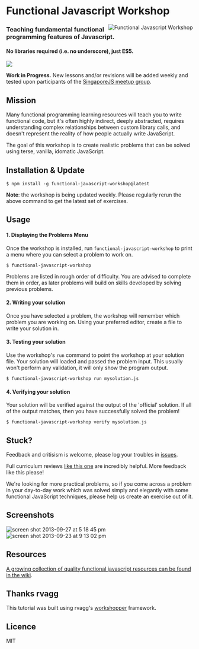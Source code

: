# Functional Javascript Workshop
<img alt="Functional Javascript Workshop" src="https://f.cloud.github.com/assets/43438/1368315/63919ad8-3997-11e3-909e-8193f5a94b59.png" align="right">



### Teaching fundamental functional programming features of Javascript.

#### No libraries required (i.e. no underscore), just ES5.

<a href="https://nodei.co/npm/functional-javascript-workshop/" ><img src="https://nodei.co/npm/functional-javascript-workshop.png?downloads=true&stars=true"></a>

**Work in Progress.** New lessons and/or revisions will be added weekly and tested upon participants of the [SingaporeJS meetup group](http://www.meetup.com/Singapore-JS/).

## Mission

Many functional programming learning resources will teach you to write functional code, but it's often highly indirect,
deeply abstracted, requires understanding complex relationships between custom library calls, and doesn't represent
the reality of how people actually write JavaScript.

The goal of this workshop is to create realistic problems that can be solved using terse, vanilla, idomatic JavaScript.


## Installation & Update

```
$ npm install -g functional-javascript-workshop@latest
```

**Note**: the workshop is being updated weekly. 
Please regularly rerun the above command to get the latest set of exercises.

## Usage

#### 1. Displaying the Problems Menu

Once the workshop is installed, run `functional-javascript-workshop` to print a menu
where you can select a problem to work on.

```
$ functional-javascript-workshop
```

Problems are listed in rough order of difficulty. You are advised to complete them in order, as later problems
will build on skills developed by solving previous problems.

#### 2. Writing your solution

Once you have selected a problem, the workshop will remember which problem you are working on. 
Using your preferred editor, create a file to write your solution in.

#### 3. Testing your solution

Use the workshop's `run` command to point the workshop at your solution file. Your solution will loaded 
and passed the problem input. This usually won't perform any validation, it will only show the program output.

```
$ functional-javascript-workshop run mysolution.js
```
 
#### 4. Verifying your solution

Your solution will be verified against the output of the 'official' solution. 
If all of the output matches, then you have successfully solved the problem!

```
$ functional-javascript-workshop verify mysolution.js
```

## Stuck?

Feedback and critisism is welcome, please log your troubles in [issues](https://github.com/timoxley/functional-javascript-workshop/issues). 

Full curriculum reviews [like this one](https://github.com/timoxley/functional-javascript-workshop/issues/7) are incredibly helpful. More feedback like this please!

We're looking for more practical problems, so if you come across a problem in your day-to-day work which was solved simply and elegantly with some functional JavaScript techniques, please help us create an exercise out of it.


## Screenshots

![screen shot 2013-09-27 at 5 18 45 pm](https://f.cloud.github.com/assets/43438/1225514/08c87a70-276a-11e3-8db7-485e3c760373.png)
![screen shot 2013-09-23 at 9 13 02 pm](https://f.cloud.github.com/assets/43438/1191466/f289f38a-2451-11e3-9ba5-a3c224b5ca97.png)

## Resources

[A growing collection of quality functional javascript resources can be found in the wiki](https://github.com/timoxley/functional-javascript-workshop/wiki). 


## Thanks rvagg

This tutorial was built using rvagg's [workshopper](https://github.com/rvagg/workshopper) framework.

## Licence

MIT
